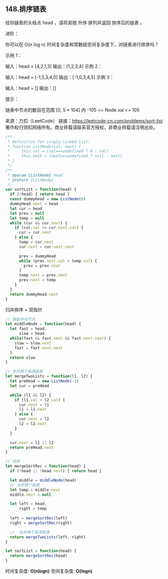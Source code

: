 ## 148.排序链表

给你链表的头结点 head ，请将其按 升序 排列并返回 排序后的链表 。

进阶：

你可以在 O(n log n) 时间复杂度和常数级空间复杂度下，对链表进行排序吗？
 

示例 1：


输入：head = [4,2,1,3]
输出：[1,2,3,4]
示例 2：


输入：head = [-1,5,3,4,0]
输出：[-1,0,3,4,5]
示例 3：

输入：head = []
输出：[]
 

提示：

链表中节点的数目在范围 [0, 5 * 104] 内
-105 <= Node.val <= 105

来源：力扣（LeetCode）
链接：https://leetcode-cn.com/problems/sort-list
著作权归领扣网络所有。商业转载请联系官方授权，非商业转载请注明出处。

```js
/**
 * Definition for singly-linked list.
 * function ListNode(val, next) {
 *     this.val = (val===undefined ? 0 : val)
 *     this.next = (next===undefined ? null : next)
 * }
 */
/**
 * @param {ListNode} head
 * @return {ListNode}
 */
var sortList = function(head) {
  if (!head) { return head }
  const dummyHead = new ListNode(0)
  dummyHead.next = head
  let cur = head
  let prev = null
  let temp = null
  while (cur && cur.next) {
    if (cur.val <= cur.next.val) {
      cur = cur.next
    } else {
      temp = cur.next
      cur.next = cur.next.next

      prev = dummyHead
      while (prev.next.val < temp.val) {
        prev = prev.next
      }
      temp.next = prev.next
      prev.next = temp
    }
  }
  return dummyHead.next
}
```

归并排序 + 双指针

```js
// 获取中间节点
let middleNode = function(head) {
  let fast = head,
      slow = head
  while(fast && fast.next && fast.next.next) {
    slow = slow.next
    fast = fast.next.next
  }
  return slow
}

// 合并两个有序链表
let mergeTwoLists = function(l1, l2) {
  let preHead = new ListNode(-1)
  let cur = preHead

  while (l1 && l2) {
    if (l1.val < l2.val) {
      cur.next = l1
      l1 = l1.next
    } else {
      cur.next = l2
      l2 = l2.next
    }
  }

  cur.next = l1 || l2
  return preHead.next
}

// 归并
let mergeSortRec = function(head) {
  if (!head || !head.next) { return head }

  let middle = middleNode(head)
  // 分开两个链表
  let temp = middle.next
  middle.next = null

  let left = head,
      right = temp
  
  left = mergeSortRec(left)
  right = mergeSortRec(right)

  //  合并两个有序链表
  return mergeTwoLists(left, right)
}

let sortList = function(head) {
  return mergeSortRec(head)
}
```
时间复杂度: **O(nlogn)**
空间复杂度: **O(logn)**